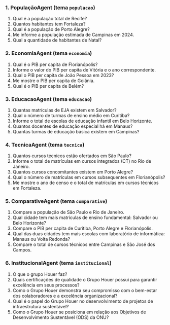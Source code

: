 ### 1. PopulaçãoAgent (tema `populacao`)

1. Qual é a população total de Recife?
2. Quantos habitantes tem Fortaleza?
3. Qual é a população de Porto Alegre?
4. Me informe a população estimada de Campinas em 2024.
5. Qual a quantidade de habitantes de Natal?

### 2. EconomiaAgent (tema `economia`)

1. Qual é o PIB per capita de Florianópolis?
2. Informe o valor do PIB per capita de Vitória e o ano correspondente.
3. Qual o PIB per capita de João Pessoa em 2023?
4. Me mostre o PIB per capita de Goiânia.
5. Qual é o PIB per capita de Belém?

### 3. EducacaoAgent (tema `educacao`)

1. Quantas matrículas de EJA existem em Salvador?
2. Qual o número de turmas de ensino médio em Curitiba?
3. Informe o total de escolas de educação infantil em Belo Horizonte.
4. Quantos docentes de educação especial há em Manaus?
5. Quantas turmas de educação básica existem em Campinas?

### 4. TecnicaAgent (tema `tecnica`)

1. Quantos cursos técnicos estão ofertados em São Paulo?
2. Informe o total de matrículas em cursos integrados (CT) no Rio de Janeiro.
3. Quantos cursos concomitantes existem em Porto Alegre?
4. Qual o número de matrículas em cursos subsequentes em Florianópolis?
5. Me mostre o ano de censo e o total de matrículas em cursos técnicos em Fortaleza.

### 5. ComparativeAgent (tema `comparative`)

1. Compare a população de São Paulo e Rio de Janeiro.
2. Qual cidade tem mais matrículas de ensino fundamental: Salvador ou Belo Horizonte?
3. Compare o PIB per capita de Curitiba, Porto Alegre e Florianópolis.
4. Qual das duas cidades tem mais escolas com laboratório de informática: Manaus ou Volta Redonda?
5. Compare o total de cursos técnicos entre Campinas e São José dos Campos.

### 6. InstitucionalAgent (tema `institucional`)

1. O que o grupo Houer faz?
2. Quais certificações de qualidade o Grupo Houer possui para garantir excelência em seus processos?
3. Como o Grupo Houer demonstra seu compromisso com o bem-estar dos colaboradores e a excelência organizacional?
4. Qual é o papel do Grupo Houer no desenvolvimento de projetos de infraestrutura sustentável?
5. Como o Grupo Houer se posiciona em relação aos Objetivos de Desenvolvimento Sustentável (ODS) da ONU?

